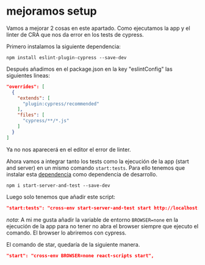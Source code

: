 # mejoramos setup

Vamos a mejorar 2 cosas en este apartado. Como ejecutamos la app y el linter de CRA que nos da error en los tests de cypress.

Primero instalamos la siguiente dependencia:

```
npm install eslint-plugin-cypress --save-dev
```

Después añadimos en el package.json en la key "eslintConfig" las siguientes lineas:

```json
"overrides": [
  { 
    "extends": [
      "plugin:cypress/recommended"
    ],
    "files": [
      "cypress/**/*.js"
    ]
  }
]
```

Ya no nos aparecerá en el editor el error de linter.

Ahora vamos a integrar tanto los tests como la ejecución de la app (start and server) en un mismo comando `start:tests`. Para ello tenemos que instalar esta [dependencia](https://www.npmjs.com/package/start-server-and-test) como dependencia de desarrollo.


```
npm i start-server-and-test --save-dev
```

Luego solo tenemos que añadir este script:

```json
"start:tests": "cross-env start-server-and-test start http://localhost:3000 server http://localhost:4000 cy:open",
```

*nota*: A mi me gusta añadir la variable de entorno `BROWSER=none` en la ejecución de la app para no tener no abra el browser siempre que ejecuto el comando. El browser lo abriremos con cypress.

El comando de star, quedaría de la siguiente manera.

```json
"start": "cross-env BROWSER=none react-scripts start",
```
